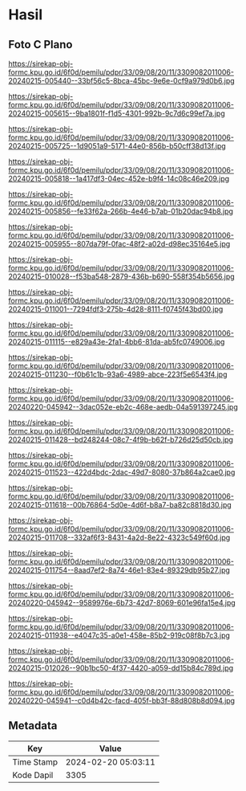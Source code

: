# Hasil

## Foto C Plano

https://sirekap-obj-formc.kpu.go.id/6f0d/pemilu/pdpr/33/09/08/20/11/3309082011006-20240215-005440--33bf56c5-8bca-45bc-9e6e-0cf9a979d0b6.jpg

https://sirekap-obj-formc.kpu.go.id/6f0d/pemilu/pdpr/33/09/08/20/11/3309082011006-20240215-005615--9ba1801f-f1d5-4301-992b-9c7d6c99ef7a.jpg

https://sirekap-obj-formc.kpu.go.id/6f0d/pemilu/pdpr/33/09/08/20/11/3309082011006-20240215-005725--1d9051a9-5171-44e0-856b-b50cff38d13f.jpg

https://sirekap-obj-formc.kpu.go.id/6f0d/pemilu/pdpr/33/09/08/20/11/3309082011006-20240215-005818--1a417df3-04ec-452e-b9f4-14c08c46e209.jpg

https://sirekap-obj-formc.kpu.go.id/6f0d/pemilu/pdpr/33/09/08/20/11/3309082011006-20240215-005856--fe33f62a-266b-4e46-b7ab-01b20dac94b8.jpg

https://sirekap-obj-formc.kpu.go.id/6f0d/pemilu/pdpr/33/09/08/20/11/3309082011006-20240215-005955--807da79f-0fac-48f2-a02d-d98ec35164e5.jpg

https://sirekap-obj-formc.kpu.go.id/6f0d/pemilu/pdpr/33/09/08/20/11/3309082011006-20240215-010028--f53ba548-2879-436b-b690-558f354b5656.jpg

https://sirekap-obj-formc.kpu.go.id/6f0d/pemilu/pdpr/33/09/08/20/11/3309082011006-20240215-011001--7294fdf3-275b-4d28-8111-f0745f43bd00.jpg

https://sirekap-obj-formc.kpu.go.id/6f0d/pemilu/pdpr/33/09/08/20/11/3309082011006-20240215-011115--e829a43e-2fa1-4bb6-81da-ab5fc0749006.jpg

https://sirekap-obj-formc.kpu.go.id/6f0d/pemilu/pdpr/33/09/08/20/11/3309082011006-20240215-011230--f0b61c1b-93a6-4989-abce-223f5e6543f4.jpg

https://sirekap-obj-formc.kpu.go.id/6f0d/pemilu/pdpr/33/09/08/20/11/3309082011006-20240220-045942--3dac052e-eb2c-468e-aedb-04a591397245.jpg

https://sirekap-obj-formc.kpu.go.id/6f0d/pemilu/pdpr/33/09/08/20/11/3309082011006-20240215-011428--bd248244-08c7-4f9b-b62f-b726d25d50cb.jpg

https://sirekap-obj-formc.kpu.go.id/6f0d/pemilu/pdpr/33/09/08/20/11/3309082011006-20240215-011523--422d4bdc-2dac-49d7-8080-37b864a2cae0.jpg

https://sirekap-obj-formc.kpu.go.id/6f0d/pemilu/pdpr/33/09/08/20/11/3309082011006-20240215-011618--00b76864-5d0e-4d6f-b8a7-ba82c8818d30.jpg

https://sirekap-obj-formc.kpu.go.id/6f0d/pemilu/pdpr/33/09/08/20/11/3309082011006-20240215-011708--332af6f3-8431-4a2d-8e22-4323c549f60d.jpg

https://sirekap-obj-formc.kpu.go.id/6f0d/pemilu/pdpr/33/09/08/20/11/3309082011006-20240215-011754--8aad7ef2-8a74-46e1-83e4-89329db95b27.jpg

https://sirekap-obj-formc.kpu.go.id/6f0d/pemilu/pdpr/33/09/08/20/11/3309082011006-20240220-045942--9589976e-6b73-42d7-8069-601e96fa15e4.jpg

https://sirekap-obj-formc.kpu.go.id/6f0d/pemilu/pdpr/33/09/08/20/11/3309082011006-20240215-011938--e4047c35-a0e1-458e-85b2-919c08f8b7c3.jpg

https://sirekap-obj-formc.kpu.go.id/6f0d/pemilu/pdpr/33/09/08/20/11/3309082011006-20240215-012026--90b1bc50-4f37-4420-a059-dd15b84c789d.jpg

https://sirekap-obj-formc.kpu.go.id/6f0d/pemilu/pdpr/33/09/08/20/11/3309082011006-20240220-045941--c0d4b42c-facd-405f-bb3f-88d808b8d094.jpg


## Metadata

| Key        | Value               |
| ---------- | ------------------- |
| Time Stamp | 2024-02-20 05:03:11 |
| Kode Dapil | 3305                |



